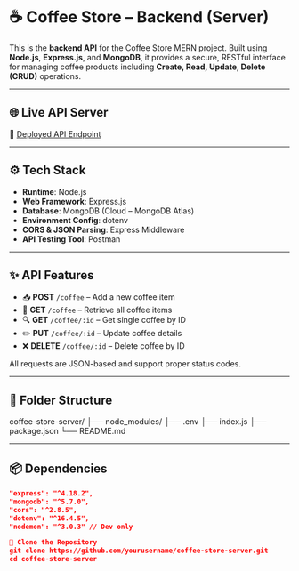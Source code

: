 # ☕ Coffee Store – Backend (Server)

This is the **backend API** for the Coffee Store MERN project. Built using **Node.js**, **Express.js**, and **MongoDB**, it provides a secure, RESTful interface for managing coffee products including **Create, Read, Update, Delete (CRUD)** operations.

---

## 🌐 Live API Server

🔗 [Deployed API Endpoint](https://coffee-store-server.onrender.com/) <!-- Replace with your actual backend deployment URL -->

---

## ⚙️ Tech Stack

- **Runtime**: Node.js
- **Web Framework**: Express.js
- **Database**: MongoDB (Cloud – MongoDB Atlas)
- **Environment Config**: dotenv
- **CORS & JSON Parsing**: Express Middleware
- **API Testing Tool**: Postman

---

## ✨ API Features

- 📥 **POST** `/coffee` – Add a new coffee item  
- 📄 **GET** `/coffee` – Retrieve all coffee items  
- 🔍 **GET** `/coffee/:id` – Get single coffee by ID  
- ✏️ **PUT** `/coffee/:id` – Update coffee details  
- ❌ **DELETE** `/coffee/:id` – Delete coffee by ID

All requests are JSON-based and support proper status codes.

---

## 📁 Folder Structure
coffee-store-server/
├── node_modules/
├── .env
├── index.js
├── package.json
└── README.md

---

## 📦 Dependencies

```json
"express": "^4.18.2",
"mongodb": "^5.7.0",
"cors": "^2.8.5",
"dotenv": "^16.4.5",
"nodemon": "^3.0.3" // Dev only

📁 Clone the Repository
git clone https://github.com/yourusername/coffee-store-server.git
cd coffee-store-server

